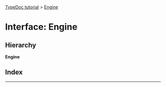 [TypeDoc tutorial](../README.md) > [Engine](../interfaces/engine.md)

# Interface: Engine

## Hierarchy

**Engine**

## Index

---

